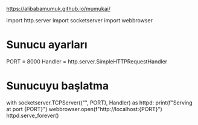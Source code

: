 https://alibabamumuk.github.io/mumukai/

import http.server
import socketserver
import webbrowser

# Sunucu ayarları
PORT = 8000
Handler = http.server.SimpleHTTPRequestHandler

# Sunucuyu başlatma
with socketserver.TCPServer(("", PORT), Handler) as httpd:
    print(f"Serving at port {PORT}")
    webbrowser.open(f"http://localhost:{PORT}")
    httpd.serve_forever()
